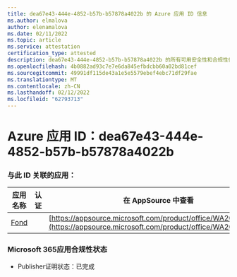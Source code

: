 ```yaml
---
title: dea67e43-444e-4852-b57b-b57878a4022b 的 Azure 应用 ID 信息
ms.author: elmalova
author: elenamalova
ms.date: 02/11/2022
ms.topic: article
ms.service: attestation
certification_type: attested
description: dea67e43-444e-4852-b57b-b57878a4022b 的所有可用安全性和合规性信息。
ms.openlocfilehash: 4b0882ad93c7e7e6da845efbdcbb60a02bd81cef
ms.sourcegitcommit: 49991df115de43a1e5e5579ebef4ebc71df29fae
ms.translationtype: MT
ms.contentlocale: zh-CN
ms.lasthandoff: 02/12/2022
ms.locfileid: "62793713"
---
```

# <a name="azure-app-id-dea67e43-444e-4852-b57b-b57878a4022b"></a>Azure 应用 ID：dea67e43-444e-4852-b57b-b57878a4022b


### <a name="apps-associated-with-this-id"></a>与此 ID 关联的应用：
| **应用名称** | **认证** | **在 AppSource 中查看** |
|--------------|---------------|-----------------------|
| [Fond](https://docs.microsoft.com/microsoft-365-app-certification/forward/WA200003631) |  | [https://appsource.microsoft.com/product/office/WA200003631](https://appsource.microsoft.com/product/office/WA200003631) |

### <a name="microsoft-365-app-compliance-status"></a>Microsoft 365应用合规性状态
- Publisher证明状态：已完成
